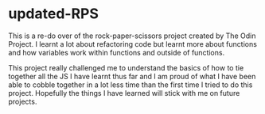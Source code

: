 # updated-RPS

This is a re-do over of the rock-paper-scissors project created by The Odin Project. I learnt a lot about refactoring code but learnt more about functions and how variables work
within functions and outside of functions. 

This project really challenged me to understand the basics of how to tie together all the JS I have learnt thus far and I am proud of what I have been able to cobble together in a
lot less time than the first time I tried to do this project. Hopefully the things I have learned will stick with me on future projects. 
